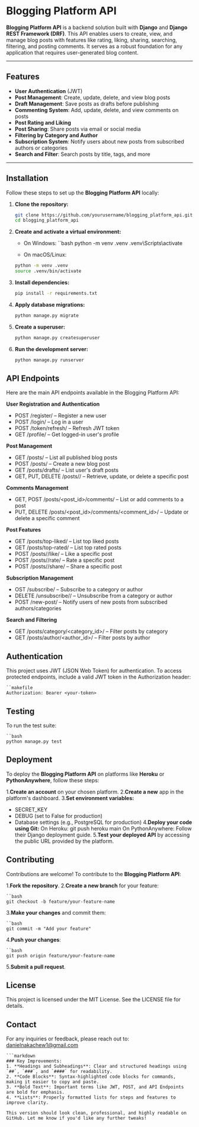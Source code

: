 # Blogging Platform API

**Blogging Platform API** is a backend solution built with **Django** and **Django REST Framework (DRF)**. This API enables users to create, view, and manage blog posts with features like rating, liking, sharing, searching, filtering, and posting comments. It serves as a robust foundation for any application that requires user-generated blog content.

---

## Features

- **User Authentication** (JWT)
- **Post Management**: Create, update, delete, and view blog posts
- **Draft Management**: Save posts as drafts before publishing
- **Commenting System**: Add, update, delete, and view comments on posts
- **Post Rating and Liking**
- **Post Sharing**: Share posts via email or social media
- **Filtering by Category and Author**
- **Subscription System**: Notify users about new posts from subscribed authors or categories
- **Search and Filter**: Search posts by title, tags, and more

---

## Installation

Follow these steps to set up the **Blogging Platform API** locally:

1. **Clone the repository:**
   ```bash
   git clone https://github.com/yourusername/blogging_platform_api.git
   cd blogging_platform_api

2. **Create and activate a virtual environment:**
    - On Windows:
    ``bash
    python -m venv .venv
    .venv\Scripts\activate

    - On macOS/Linux:
    ```bash
    python -m venv .venv
    source .venv/bin/activate

3. **Install dependencies:**
    ```bash
    pip install -r requirements.txt

4. **Apply database migrations:**
    ```bash
    python manage.py migrate

5. **Create a superuser:**
    ```bash
    python manage.py createsuperuser

6. **Run the development server:**
    ```bash
    python manage.py runserver


## API Endpoints

Here are the main API endpoints available in the Blogging Platform API:

**User Registration and Authentication**

- POST /register/ – Register a new user
- POST /login/ – Log in a user
- POST /token/refresh/ – Refresh JWT token
- GET /profile/ – Get logged-in user's profile

**Post Management**

- GET /posts/ – List all published blog posts
- POST /posts/ – Create a new blog post
- GET /posts/drafts/ – List user's draft posts
- GET, PUT, DELETE /posts/<id>/ – Retrieve, update, or delete a specific post

**Comments Management**

- GET, POST /posts/<post_id>/comments/ – List or add comments to a post
- PUT, DELETE /posts/<post_id>/comments/<comment_id>/ – Update or delete a specific comment

**Post Features**

- GET /posts/top-liked/ – List top liked posts
- GET /posts/top-rated/ – List top rated posts
- POST /posts/<id>/like/ – Like a specific post
- POST /posts/<id>/rate/ – Rate a specific post
- POST /posts/<id>/share/ – Share a specific post

**Subscription Management**

- OST /subscribe/ – Subscribe to a category or author
- DELETE /unsubscribe/<id>/ – Unsubscribe from a category or author
- POST /new-post/ – Notify users of new posts from subscribed authors/categories

**Search and Filtering**

- GET /posts/category/<category_id>/ – Filter posts by category
- GET /posts/author/<author_id>/ – Filter posts by author


## Authentication

This project uses JWT (JSON Web Token) for authentication. To access protected endpoints, include a valid JWT token in the Authorization header:

    ``makefile
    Authorization: Bearer <your-token>


## Testing

To run the test suite:

    ``bash
    python manage.py test


## Deployment

To deploy the **Blogging Platform API** on platforms like **Heroku** or **PythonAnywhere**, follow these steps:

1.**Create an account** on your chosen platform.
2.**Create a new** app in the platform's dashboard.
3.**Set environment variables:**
- SECRET_KEY
- DEBUG (set to False for production)
- Database settings (e.g., PostgreSQL for production)
4.**Deploy your code using Git:**
On Heroku: git push heroku main
On PythonAnywhere: Follow their Django deployment guide.
5.**Test your deployed API** by accessing the public URL provided by the platform.


## Contributing

Contributions are welcome! To contribute to the **Blogging Platform API**:

1.**Fork the repository**.
2.**Create a new branch** for your feature:

    ``bash
    git checkout -b feature/your-feature-name

3.**Make your changes** and commit them:

    ``bash
    git commit -m "Add your feature"

4.**Push your changes**:

    ``bash
    git push origin feature/your-feature-name

5.**Submit a pull request**.


## License

This project is licensed under the MIT License. See the LICENSE file for details.


## Contact

For any inquiries or feedback, please reach out to: danielnakachew1@gmail.com

    ```markdown
    ### Key Improvements:
    1. **Headings and Subheadings**: Clear and structured headings using `##`, `###`, and `####` for readability.
    2. **Code Blocks**: Syntax-highlighted code blocks for commands, making it easier to copy and paste.
    3. **Bold Text**: Important terms like JWT, POST, and API Endpoints are bold for emphasis.
    4. **Lists**: Properly formatted lists for steps and features to improve clarity.

    This version should look clean, professional, and highly readable on GitHub. Let me know if you'd like any further tweaks!
